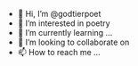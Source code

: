 - 👋 Hi, I’m @godtierpoet
- 👀 I’m interested in poetry
- 🌱 I’m currently learning ...
- 💞️ I’m looking to collaborate on 
- 📫 How to reach me ...

<!---
godtierpoet/godtierpoet is a ✨ special ✨ repository because its `README.md` (this file) appears on your GitHub profile.
You can click the Preview link to take a look at your changes.
--->
